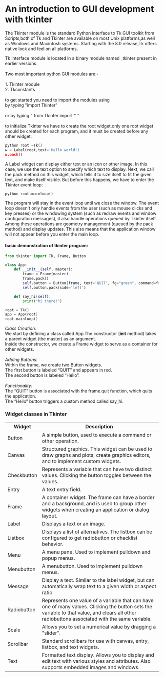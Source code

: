 # An introduction to GUI development with tkinter

 The Tkinter module is the standard Python interface to Tk GUI toolkit from Scripts,both of Tk and Tkinter are available on most Unix platforms,as well as Windows and Macintosh systems. Starting with the 8.0 release,Tk offers native look and feel on all platforms.

 Tk interface module is located in a binary module named _tkinter present in  earlier versions.<br><br> Two most important python GUI modules are:-<br><br>  1. Tkinter module<br>  2. Tkconstants<br><br> to get started you need to import the modules using<br> by typing  "import Tkinter"<br><br> or by typing " from Tkinter import * " <br><br> to initialize Tkinter we have to create the root widget,only one root widget should be created for each program, and it must be created before any other widget.

   ```python
   python root =Tk()
   w = Label(root,text='Hello world!)
   w.pack()
   ```

 A Label widget can display either text or an icon or other image. In this case, we use the text option to specify which text to display. Next, we call the pack method on this widget, which tells it to size itself to fit the given text, and make itself visible. But before this happens, we have to enter the Tkinter event loop:
 
```python
python root.mainloop()
```

The program will stay in the event loop until we close the window. The event loop doesn't only handle events from the user (such as mouse clicks and key presses) or the windowing system (such as redraw events and window configuration messages), it also handle operations queued by Tkinter itself. Among these operations are geometry management (queued by the pack method) and display updates. This also means that the application window will not appear before you enter the main loop.

#### basic demonstration of tkinter program:


```python    
from tkinter import Tk, Frame, Button

class App:
    def __init__(self, master):
        frame = Frame(master)
        frame.pack()
        self.button = Button(frame, text='QUIT', fg="green", command=frame.quit)
        self.button.pack(side='left')

    def say_hi(self):
        print("hi there!")

root = Tk()
app = App(root)
root.mainloop()
```

 _Class Creation:_ <br> We start by defining a class called App.The constructor (__init__ method) takes a parent widget (the master) as an argument.<br> Inside the constructor, we create a Frame widget to serve as a container for other widgets.<br><br> _Adding Buttons:_ <br> Within the frame, we create two Button widgets.<br> The first button is labeled “QUIT” and appears in red.<br>The second button is labeled “Hello”.<br><br> _Functionality:_ <br> The “QUIT” button is associated with the frame.quit function, which quits the application.<br> The “Hello” button triggers a custom method called say_hi.




























### Widget classes in Tkinter

| Widget | Description |
|---|---|
| Button | A simple button, used to execute a command or other operation. |
| Canvas | Structured graphics. This widget can be used to draw graphs and plots, create graphics editors, and to implement custom widgets. |
| Checkbutton | Represents a variable that can have two distinct values. Clicking the button toggles between the values. |
| Entry | A text entry field. |
| Frame | A container widget. The frame can have a border and a background, and is used to group other widgets when creating an application or dialog layout. |
| Label | Displays a text or an image. |
| Listbox | Displays a list of alternatives. The listbox can be configured to get radiobutton or checklist behavior. |
| Menu | A menu pane. Used to implement pulldown and popup menus. |
| Menubutton | A menubutton. Used to implement pulldown menus. |
| Message | Display a text. Similar to the label widget, but can automatically wrap text to a given width or aspect ratio. |
| Radiobutton | Represents one value of a variable that can have one of many values. Clicking the button sets the variable to that value, and clears all other radiobuttons associated with the same variable. |
| Scale | Allows you to set a numerical value by dragging a "slider". |
| Scrollbar | Standard scrollbars for use with canvas, entry, listbox, and text widgets. |
| Text | Formatted text display. Allows you to display and edit text with various styles and attributes. Also supports embedded images and windows. |
   
   
   

      
      

      
        





  




